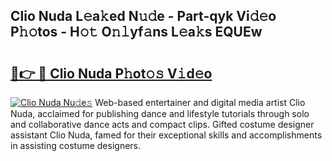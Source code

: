 ## Clio Nuda L𝚎a𝚔ed N𝚞𝚍e - Part-qyk Vi𝚍𝚎o P𝚑𝚘tos - H𝚘𝚝 O𝚗𝚕yf𝚊ns L𝚎a𝚔s EQUEw

# <h2><a href="http://kf05jv.oniu.top/?m=Clio+Nuda">🔗👉 🔴 Clio Nuda P𝚑ot𝚘𝚜 V𝚒d𝚎o</a></h2>

[![Clio Nuda Nu𝚍e𝚜](https://i.imgur.com/0qMVB7G.gif)](http://kf05jv.oniu.top/?m=Clio+Nuda)
Web-based entertainer and digital media artist Clio Nuda, acclaimed for publishing dance and lifestyle tutorials through solo and collaborative dance acts and compact clips. Gifted costume designer assistant Clio Nuda, famed for their exceptional skills and accomplishments in assisting costume designers.  
